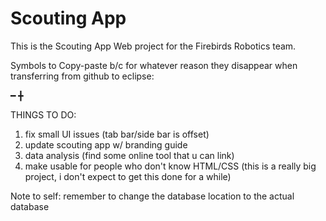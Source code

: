 # Scouting App
This is the Scouting App Web project for the Firebirds Robotics team.


Symbols to Copy-paste b/c for whatever reason they disappear when transferring from github to eclipse:

━ ╋

THINGS TO DO:
 1) fix small UI issues (tab bar/side bar is offset)
 2) update scouting app w/ branding guide
 3) data analysis (find some online tool that u can link)
 4) make usable for people who don't know HTML/CSS (this is a really big project, i don't expect to get this done for a while)


Note to self: remember to change the database location to the actual database
